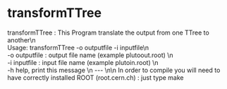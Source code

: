 # transformTTree

  transformTTree : This Program translate the output from one TTree to another\n  
   Usage: transformTTree  -o outputfile -i inputfile\n  
       -o outputfile     : output file name (example plutoout.root)  \n  
       -i inputfile      : input file name (example plutoin.root)  \n  
       -h help, print this message \n
   --- \n\n
In order to compile you will need to have correctly installed ROOT (root.cern.ch) : just type make